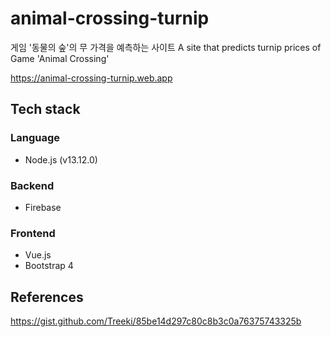 # animal-crossing-turnip
게임 '동물의 숲'의 무 가격을 예측하는 사이트
A site that predicts turnip prices of Game 'Animal Crossing'

https://animal-crossing-turnip.web.app

## Tech stack
### Language
- Node.js (v13.12.0)

### Backend
- Firebase

### Frontend
- Vue.js
- Bootstrap 4

## References
https://gist.github.com/Treeki/85be14d297c80c8b3c0a76375743325b
